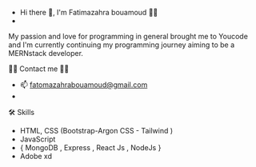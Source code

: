 -  Hi there 👋, I'm Fatimazahra bouamoud 👨‍💻
-  
My passion and love for programming in general brought me to Youcode
and I'm currently continuing my programming journey aiming to be a MERNstack developer.

📇📇 Contact me 📇📇
- 📫 fatomazahrabouamoud@gmail.com
- 
🛠 Skills
- HTML, CSS (Bootstrap-Argon CSS - Tailwind )
- JavaScript 
- { MongoDB , Express ,  React Js , NodeJs  } 
- Adobe xd 

